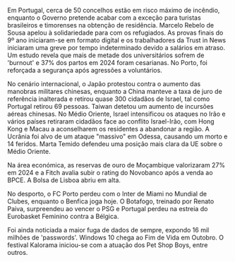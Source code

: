 Em Portugal, cerca de 50 concelhos estão em risco máximo de incêndio, enquanto o Governo pretende acabar com a exceção para turistas brasileiros e timorenses na obtenção de residência. Marcelo Rebelo de Sousa apelou à solidariedade para com os refugiados. As provas finais do 9º ano iniciaram-se em formato digital e os trabalhadores da Trust in News iniciaram uma greve por tempo indeterminado devido a salários em atraso. Um estudo revela que mais de metade dos universitários sofrem de 'burnout' e 37% dos partos em 2024 foram cesarianas. No Porto, foi reforçada a segurança após agressões a voluntários.

No cenário internacional, o Japão protestou contra o aumento das manobras militares chinesas, enquanto a China manteve a taxa de juro de referência inalterada e retirou quase 300 cidadãos de Israel, tal como Portugal retirou 69 pessoas. Taiwan detetou um aumento de incursões aéreas chinesas. No Médio Oriente, Israel intensificou os ataques no Irão e vários países retiraram cidadãos face ao conflito Israel-Irão, com Hong Kong e Macau a aconselharem os residentes a abandonar a região. A Ucrânia foi alvo de um ataque "massivo" em Odessa, causando um morto e 14 feridos. Marta Temido defendeu uma posição mais clara da UE sobre o Médio Oriente.

Na área económica, as reservas de ouro de Moçambique valorizaram 27% em 2024 e a Fitch avalia subir o rating do Novobanco após a venda ao BPCE. A Bolsa de Lisboa abriu em alta.

No desporto, o FC Porto perdeu com o Inter de Miami no Mundial de Clubes, enquanto o Benfica joga hoje. O Botafogo, treinado por Renato Paiva, surpreendeu ao vencer o PSG e Portugal perdeu na estreia do Eurobasket Feminino contra a Bélgica.

Foi ainda noticiada a maior fuga de dados de sempre, expondo 16 mil milhões de 'passwords'. Windows 10 chega ao Fim de Vida em Outobro. O festival Kalorama iniciou-se com a atuação dos Pet Shop Boys, entre outros.